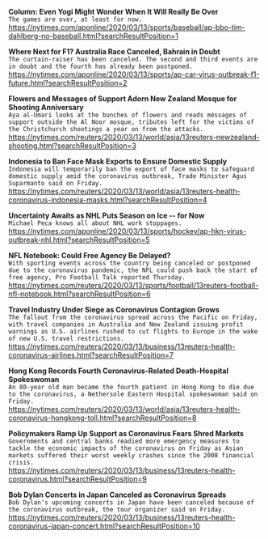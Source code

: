 **Column: Even Yogi Might Wonder When It Will Really Be Over**\
`The games are over, at least for now.`\
https://nytimes.com/aponline/2020/03/13/sports/baseball/ap-bbo-tim-dahlberg-no-baseball.html?searchResultPosition=1

**Where Next for F1? Australia Race Canceled, Bahrain in Doubt**\
`The curtain-raiser has been canceled. The second and third events are in doubt and the fourth has already been postponed.`\
https://nytimes.com/aponline/2020/03/13/sports/ap-car-virus-outbreak-f1-future.html?searchResultPosition=2

**Flowers and Messages of Support Adorn New Zealand Mosque for Shooting Anniversary**\
`Aya al-Umari looks at the bunches of flowers and reads messages of support outside the Al Noor mosque, tributes left for the victims of the Christchurch shootings a year on from the attacks.`\
https://nytimes.com/reuters/2020/03/13/world/asia/13reuters-newzealand-shooting.html?searchResultPosition=3

**Indonesia to Ban Face Mask Exports to Ensure Domestic Supply**\
`Indonesia will temporarily ban the export of face masks to safeguard domestic supply amid the coronavirus outbreak, Trade Minister Agus Suparmanto said on Friday. `\
https://nytimes.com/reuters/2020/03/13/world/asia/13reuters-health-coronavirus-indonesia-masks.html?searchResultPosition=4

**Uncertainty Awaits as NHL Puts Season on Ice -- for Now**\
`Michael Peca knows all about NHL work stoppages.`\
https://nytimes.com/aponline/2020/03/13/sports/hockey/ap-hkn-virus-outbreak-nhl.html?searchResultPosition=5

**NFL Notebook: Could Free Agency Be Delayed?**\
`With sporting events across the country being canceled or postponed due to the coronavirus pandemic, the NFL could push back the start of free agency, Pro Football Talk reported Thursday.`\
https://nytimes.com/reuters/2020/03/13/sports/football/13reuters-football-nfl-notebook.html?searchResultPosition=6

**Travel Industry Under Siege as Coronavirus Contagion Grows**\
`The fallout from the coronavirus spread across the Pacific on Friday, with travel companies in Australia and New Zealand issuing profit warnings as U.S. airlines rushed to cut flights to Europe in the wake of new U.S. travel restrictions.`\
https://nytimes.com/reuters/2020/03/13/business/13reuters-health-coronavirus-airlines.html?searchResultPosition=7

**Hong Kong Records Fourth Coronavirus-Related Death-Hospital Spokeswoman**\
`An 80-year old man became the fourth patient in Hong Kong to die due to the coronavirus, a Nethersole Eastern Hospital spokeswoman said on Friday.`\
https://nytimes.com/reuters/2020/03/13/world/asia/13reuters-health-coronavirus-hongkong-toll.html?searchResultPosition=8

**Policymakers Ramp Up Support as Coronavirus Fears Shred Markets**\
`Governments and central banks readied more emergency measures to tackle the economic impacts of the coronavirus on Friday as Asian markets suffered their worst weekly crashes since the 2008 financial crisis. `\
https://nytimes.com/reuters/2020/03/13/business/13reuters-health-coronavirus.html?searchResultPosition=9

**Bob Dylan Concerts in Japan Canceled as Coronavirus Spreads**\
`Bob Dylan's upcoming concerts in Japan have been canceled because of the coronavirus outbreak, the tour organizer said on Friday.`\
https://nytimes.com/reuters/2020/03/13/business/13reuters-health-coronavirus-japan-concert.html?searchResultPosition=10

